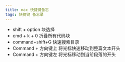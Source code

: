 ```yaml
---
title: mac 快捷键备忘
tags: 快捷键 备忘录
---
```


- shift + option 块选择  
- cmd + k + 0 折叠所有代码块
- command+shift+G   快速搜索目录
- Command + 方向键上 将光标快速移动到整篇文本开头
- Command + 方向键左 将光标移动到当前段落的开头